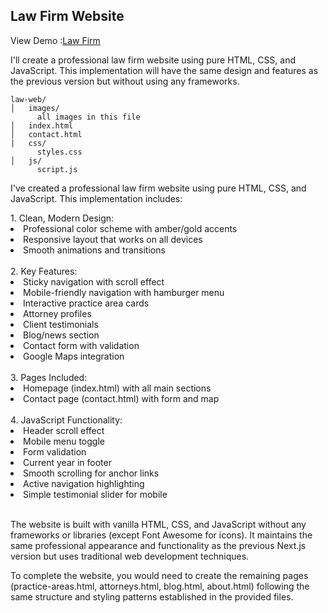 <h2>Law Firm Website</h2>
<p>View Demo :<a href="">Law Firm</a></p>
<p>I'll create a professional law firm website using pure HTML, CSS, and JavaScript. This implementation will have the same design and features as the previous version but without using any frameworks.</p>

```
law-web/
│   images/
      all images in this file
│   index.html
│   contact.html
|   css/
      styles.css
│   js/
      script.js
```

<p>I've created a professional law firm website using pure HTML, CSS, and JavaScript. This implementation includes:</p>
<span>1. Clean, Modern Design:</span>
<li>Professional color scheme with amber/gold accents</li>
<li>Responsive layout that works on all devices</li>
<li>Smooth animations and transitions</li>
<br>
<span>2. Key Features:</span>
<li>Sticky navigation with scroll effect</li>
<li>Mobile-friendly navigation with hamburger menu</li>
<li>Interactive practice area cards</li>
<li>Attorney profiles</li>
<li>Client testimonials</li>
<li>Blog/news section</li>
<li>Contact form with validation</li>
<li>Google Maps integration</li>
<br>
<span>3. Pages Included:</span>
<li>Homepage (index.html) with all main sections</li>
<li>Contact page (contact.html) with form and map</li>
<br>
<span>4. JavaScript Functionality:</span>
<li>Header scroll effect</li>
<li>Mobile menu toggle</li>
<li>Form validation</li>
<li>Current year in footer</li>
<li>Smooth scrolling for anchor links</li>
<li>Active navigation highlighting</li>
<li>Simple testimonial slider for mobile</li>
<br>
<p>The website is built with vanilla HTML, CSS, and JavaScript without any frameworks or libraries (except Font Awesome for icons). It maintains the same professional appearance and functionality as the previous Next.js version but uses traditional web development techniques.

To complete the website, you would need to create the remaining pages (practice-areas.html, attorneys.html, blog.html, about.html) following the same structure and styling patterns established in the provided files.</p>
